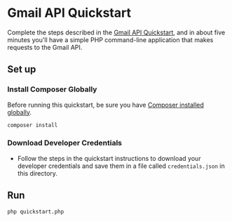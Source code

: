 # Gmail API Quickstart

Complete the steps described in the [Gmail API Quickstart](https://developers.google.com/Gmail/v3/web/quickstart/php), and in about five minutes you'll have a simple PHP command-line application that makes requests to the Gmail API.

## Set up

### Install Composer Globally

Before running this quickstart, be sure you have [Composer installed globally](https://getcomposer.org/doc/00-intro.md#globally).

```sh
composer install
```

### Download Developer Credentials

- Follow the steps in the quickstart instructions to download your developer
  credentials and save them in a file called `credentials.json` in this
  directory.

## Run

```sh
php quickstart.php
```
